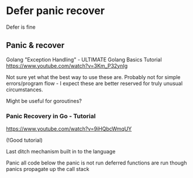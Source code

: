 Defer panic recover
===================



Defer is fine


Panic & recover
---------------

Golang "Exception Handling" - ULTIMATE Golang Basics Tutorial
https://www.youtube.com/watch?v=3Km_P32ynIg

Not sure yet what the best way to use these are.
Probably not for simple errors/program flow - I expect these are better reserved for truly unusual circumstances.

Might be useful for goroutines?


### Panic Recovery in Go - Tutorial
https://www.youtube.com/watch?v=9iHQbcWmqUY

(!Good tutorial)

Last ditch mechanism built in to the language

Panic
	all code below the panic is not run
	deferred functions are run though
	panics propagate up the call stack

